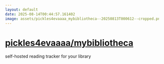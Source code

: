 ```yaml
---
layout: default
date: 2025-08-14T00:44:57.161402
image: assets/pickles4evaaaa_mybibliotheca--20250813T000612--cropped.png
---
```


# [pickles4evaaaa/mybibliotheca](https://github.com/pickles4evaaaa/mybibliotheca)

self-hosted reading tracker for your library
